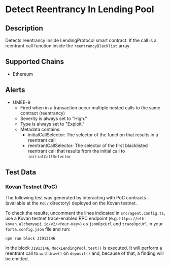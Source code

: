 # Detect Reentrancy In Lending Pool

## Description

Detects reentrancy inside LendingProtocol smart contract. If the call is a reentrant call function inside the `reentrancyBlacklist` array.

## Supported Chains

- Ethereum

## Alerts

- UMEE-9
  - Fired when in a transaction occur multiple nested calls to the same contract (reentrancy)
  - Severity is always set to "High."
  - Type is always set to "Exploit."
  - Metadata contains:
    - initialCallSelector: The selector of the function that results in a reentrant call
    - reentrantCallSelector: The selector of the first blacklisted reentrant call that results from the initial call to `initialCallSelector`

## Test Data

### Kovan Testnet (PoC)

The following test was generated by interacting with PoC contracts (available at the `PoC/` directory) deployed on the Kovan testnet.

To check the results, uncomment the lines indicated in `src/agent.config.ts`, use a Kovan testnet trace-enabled RPC endpoint (e.g. `https://eth-kovan.alchemyapi.io/v2/<Your-Key>`) as `jsonRpcUrl` and `traceRpcUrl` in your `forta.config.json` file and run:

```
npm run block 31913146
```

In the block `31913146`, `MockLendingPool.test()` is executed. It will perform a reentrant call to `withdraw()` on `deposit()` and, because of that, a finding will be emitted.

